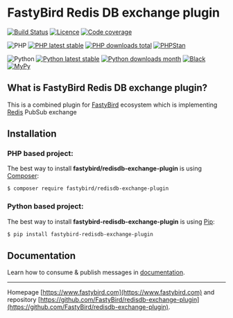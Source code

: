 # FastyBird Redis DB exchange plugin

[![Build Status](https://badgen.net/github/checks/FastyBird/redisdb-exchange-plugin/master?cache=300&style=flat-square)](https://github.com/FastyBird/redisdb-exchange-plugin/actions)
[![Licence](https://badgen.net/github/license/FastyBird/redisdb-exchange-plugin?cache=300&style=flat-square)](https://github.com/FastyBird/redisdb-exchange-plugin/blob/master/LICENSE.md)
[![Code coverage](https://badgen.net/coveralls/c/github/FastyBird/redisdb-exchange-plugin?cache=300&style=flat-square)](https://coveralls.io/r/FastyBird/redisdb-exchange-plugin)

![PHP](https://badgen.net/packagist/php/FastyBird/redisdb-exchange-plugin?cache=300&style=flat-square)
[![PHP latest stable](https://badgen.net/packagist/v/FastyBird/redisdb-exchange-plugin/latest?cache=300&style=flat-square)](https://packagist.org/packages/FastyBird/redisdb-exchange-plugin)
[![PHP downloads total](https://badgen.net/packagist/dt/FastyBird/redisdb-exchange-plugin?cache=300&style=flat-square)](https://packagist.org/packages/FastyBird/redisdb-exchange-plugin)
[![PHPStan](https://img.shields.io/badge/phpstan-enabled-brightgreen.svg?style=flat-square)](https://github.com/phpstan/phpstan)

![Python](https://badgen.net/pypi/python/fastybird-redisdb-exchange-plugin?cache=300&style=flat-square)
[![Python latest stable](https://badgen.net/pypi/v/fastybird-redisdb-exchange-plugin?cache=300&style=flat-square)](https://pypi.org/project/fastybird-redisdb-exchange-plugin/)
[![Python downloads month](https://img.shields.io/pypi/dm/fastybird-redisdb-exchange-plugin?cache=300&style=flat-square)](https://pypi.org/project/fastybird-redisdb-exchange-plugin/)
[![Black](https://img.shields.io/badge/black-enabled-brightgreen.svg?style=flat-square)](https://github.com/psf/black)
[![MyPy](https://img.shields.io/badge/mypy-enabled-brightgreen.svg?style=flat-square)](http://mypy-lang.org)

## What is FastyBird Redis DB exchange plugin?

This is a combined plugin for [FastyBird](https://www.fastybird.com) ecosystem which is
implementing [Redis](https://redis.io) PubSub exchange

## Installation

### PHP based project:

The best way to install **fastybird/redisdb-exchange-plugin** is using [Composer](http://getcomposer.org/):

```sh
$ composer require fastybird/redisdb-exchange-plugin
```

### Python based project:

The best way to install **fastybird-redisdb-exchange-plugin** is using [Pip](https://pip.pypa.io/en/stable/):

```sh
$ pip install fastybird-redisdb-exchange-plugin
```

## Documentation

Learn how to consume & publish messages
in [documentation](https://github.com/FastyBird/redisdb-exchange-plugin/blob/master/.docs/en/index.md).

***
Homepage [https://www.fastybird.com](https://www.fastybird.com) and
repository [https://github.com/FastyBird/redisdb-exchange-plugin](https://github.com/FastyBird/redisdb-exchange-plugin).
